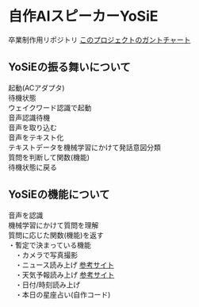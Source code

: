 # 自作AIスピーカーYoSiE
卒業制作用リポジトリ
[このプロジェクトのガントチャート](https://brabioproject.appspot.com/project/ganttchart/ahJzfmJyYWJpb3Byb2plY3RocmRyEQsSB1Byb2plY3QY47LTxzUM/)<br>

## YoSiEの振る舞いについて
起動(ACアダプタ)<br>
待機状態<br>
ウェイクワード認識で起動<br>
音声認識待機<br>
音声を取り込む<br>
音声をテキスト化<br>
テキストデータを機械学習にかけて発話意図分類<br>
質問を判断して関数(機能)<br>
待機状態に戻る<br>

## YoSiEの機能について<br>
音声を認識<br>
機械学習にかけて質問を理解<br>
質問に応じた関数(機能)を返す<br>
・暫定で決まっている機能<br>
　・カメラで写真撮影<br>
　・ニュース読み上げ [参考サイト](https://rurukblog.com/post/python-webscraping-ynews/)<br>
　・天気予報読み上げ [参考サイト](https://www.webzoit.net/hp/it/internet/homepage/env/iot/raspberry_pi/smart_speaker/weather/)<br>
　・日付/時刻読み上げ<br>
　・本日の星座占い(自作コード)
